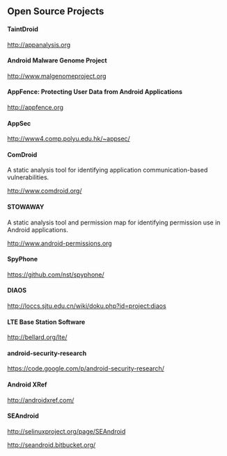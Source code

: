 ## Open Source Projects

#### TaintDroid
http://appanalysis.org

#### Android Malware Genome Project
http://www.malgenomeproject.org

#### AppFence: Protecting User Data from Android Applications
http://appfence.org

#### AppSec
http://www4.comp.polyu.edu.hk/~appsec/

#### ComDroid
A static analysis tool for identifying application communication-based vulnerabilities.

http://www.comdroid.org/

#### STOWAWAY
A static analysis tool and permission map for identifying permission use in Android applications.

http://www.android-permissions.org

#### SpyPhone
https://github.com/nst/spyphone/

#### DIAOS
http://loccs.sjtu.edu.cn/wiki/doku.php?id=project:diaos

#### LTE Base Station Software
http://bellard.org/lte/

#### android-security-research
https://code.google.com/p/android-security-research/

#### Android XRef
http://androidxref.com/

#### SEAndroid
http://selinuxproject.org/page/SEAndroid

http://seandroid.bitbucket.org/
